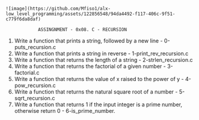 	![image](https://github.com/Mfiso1/alx-low_level_programming/assets/122856548/94da4492-f117-406c-9f51-c779f6da8daf)
	
				ASSINGNMENT - 0x08. C - RECURSION

1. Write a function that prints a string, followed by a new line - 0-puts_recursion.c
2. Write a function that prints a string in reverse - 1-print_rev_recursion.c
3. Write a function that returns the length of a string - 2-strlen_recursion.c
4. Write a function that returns the factorial of a given number - 3-factorial.c
5. Write a function that returns the value of x raised to the power of y - 4-pow_recursion.c
6. Write a function that returns the natural square root of a number - 5-sqrt_recursion.c
7. Write a function that returns 1 if the input integer is a prime number, otherwise return 0 - 6-is_prime_number.
